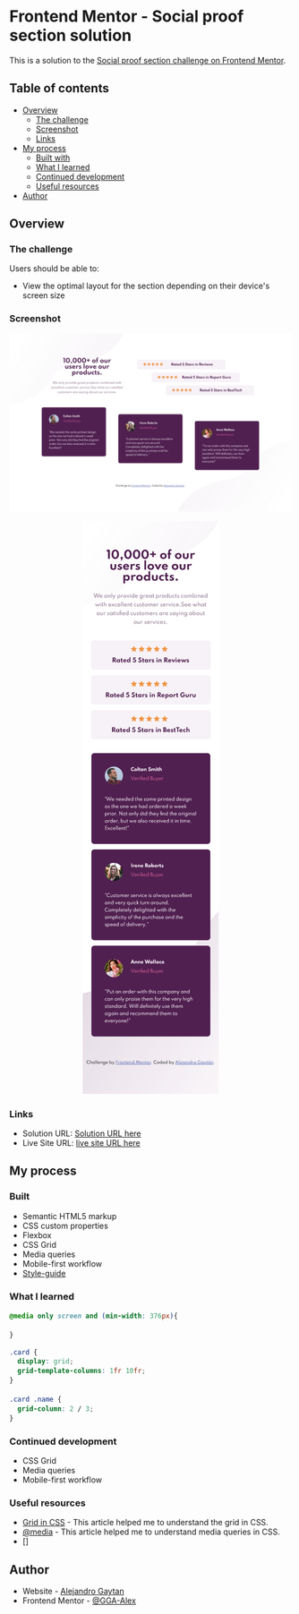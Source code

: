 # Frontend Mentor - Social proof section solution

This is a solution to the [Social proof section challenge on Frontend Mentor](https://www.frontendmentor.io/challenges/social-proof-section-6e0qTv_bA).

## Table of contents

- [Overview](#overview)
  - [The challenge](#the-challenge)
  - [Screenshot](#screenshot)
  - [Links](#links)
- [My process](#my-process)
  - [Built with](#built-with)
  - [What I learned](#what-i-learned)
  - [Continued development](#continued-development)
  - [Useful resources](#useful-resources)
- [Author](#author)

## Overview

### The challenge

Users should be able to:

- View the optimal layout for the section depending on their device's screen size

### Screenshot

<div align="center">

  ![Desktop screenshot](./Screenshot/Desktop.png)

  ![Movil screenshot](./Screenshot/Mobile.png)

</div>

### Links

- Solution URL: [Solution URL here](https://github.com/GGA-Alex/Social-Proof-Section)
- Live Site URL: [live site URL here](https://keen-payne-eee44b.netlify.app/)

## My process

### Built

- Semantic HTML5 markup
- CSS custom properties
- Flexbox
- CSS Grid
- Media queries
- Mobile-first workflow
- [Style-guide](style-guide.md)

### What I learned

```css
@media only screen and (min-width: 376px){

}
```

```css
.card {
  display: grid;
  grid-template-columns: 1fr 10fr;
}

.card .name {
  grid-column: 2 / 3;
}
```

### Continued development

- CSS Grid
- Media queries
- Mobile-first workflow


### Useful resources

- [Grid in CSS](https://developer.mozilla.org/en-US/docs/Web/CSS/grid) - This article helped me to understand the grid in CSS.
- [@media](https://developer.mozilla.org/en-US/docs/Web/CSS/@media) - This article helped me to understand media queries in CSS.
- []

## Author

- Website - [Alejandro Gaytan](https://github.com/GGA-Alex)
- Frontend Mentor - [@GGA-Alex](https://www.frontendmentor.io/profile/GGA-Alex)
